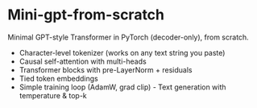 # Mini-gpt-from-scratch
Minimal GPT-style Transformer in PyTorch (decoder-only), from scratch. 
- Character-level tokenizer (works on any text string you paste)
- Causal self-attention with multi-heads
- Transformer blocks with pre-LayerNorm + residuals
- Tied token embeddings
- Simple training loop (AdamW, grad clip) - Text generation with temperature &amp; top-k
